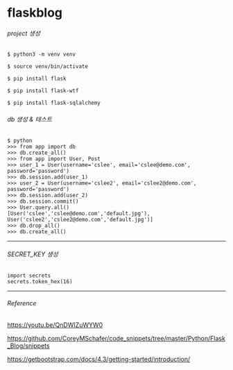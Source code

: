 # flaskblog

###### project 생성
```
$ python3 -m venv venv

$ source venv/bin/activate

$ pip install flask

$ pip install flask-wtf

$ pip install flask-sqlalchemy
```

###### db 생성 & 테스트
```
$ python
>>> from app import db
>>> db.create_all()
>>> from app import User, Post
>>> user_1 = User(username='cslee', email='cslee@demo.com', password='password')
>>> db.session.add(user_1)
>>> user_2 = User(username='cslee2', email='cslee2@demo.com', password='password')
>>> db.session.add(user_2)
>>> db.session.commit()
>>> User.query.all()
[User('cslee','cslee@demo.com','default.jpg'), User('cslee2','cslee2@demo.com','default.jpg')]
>>> db.drop_all()
>>> db.create_all()

```

***
###### SECRET_KEY 생성
```
import secrets
secrets.token_hex(16)
```

***
###### Reference
https://youtu.be/QnDWIZuWYW0

https://github.com/CoreyMSchafer/code_snippets/tree/master/Python/Flask_Blog/snippets

https://getbootstrap.com/docs/4.3/getting-started/introduction/